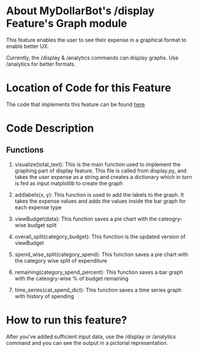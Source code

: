 # About MyDollarBot's /display Feature's Graph module
This feature enables the user to see their expense in a graphical format to enable better UX.

Currently, the /display & /analytics commands can display graphs. Use /analytics for better formats.

# Location of Code for this Feature
The code that implements this feature can be found [here](https://github.com/KoruptTinker/DollarBot/blob/main/code/graphing.py)

# Code Description
## Functions

1. visualize(total_text):
This is the main function used to implement the graphing part of display feature. This file is called from display.py, and takes the user expense as a string and creates a dictionary which in turn is fed as input matplotlib to create the graph

2. addlabels(x, y):
This function is used to add the labels to the graph. It takes the expense values and adds the values inside the bar graph for each expense type

3. viewBudget(data):
This function saves a pie chart with the cateogry-wise budget split

4. overall_split(category_budget):
This function is the updated version of viewBudget

5. spend_wise_split(category_spend):
This function saves a pie chart with the category wise split of expenditure

6. remaining(category_spend_percent):
This function saves a bar graph with the cateogry-wise % of budget remaining

7. time_series(cat_spend_dict):
This function saves a time series graph with history of spending

# How to run this feature?
After you've added sufficient input data, use the /display or /analytics command and you can see the output in a pictorial representation. 
